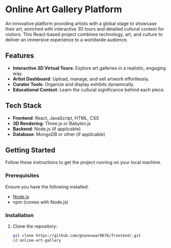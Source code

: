 # Online Art Gallery Platform

An innovative platform providing artists with a global stage to showcase their art, enriched with interactive 3D tours and detailed cultural context for visitors. This React-based project combines technology, art, and culture to deliver an immersive experience to a worldwide audience.

## Features

- **Interactive 3D Virtual Tours**: Explore art galleries in a realistic, engaging way.
- **Artist Dashboard**: Upload, manage, and sell artwork effortlessly.
- **Curator Tools**: Organize and display exhibits dynamically.
- **Educational Context**: Learn the cultural significance behind each piece.

## Tech Stack

- **Frontend**: React, JavaScript, HTML, CSS
- **3D Rendering**: Three.js or Babylon.js
- **Backend**: Node.js (if applicable)
- **Database**: MongoDB or other (if applicable)

## Getting Started

Follow these instructions to get the project running on your local machine.

### Prerequisites

Ensure you have the following installed:

- [Node.js](https://nodejs.org/)
- npm (comes with Node.js)

### Installation

1. Clone the repository:
   ```bash
   git clone https://github.com/gnaneswar9676/frontend/.git
   cd online-art-gallery
